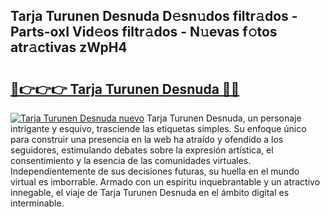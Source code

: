 ## Tarja Turunen Desnuda D𝚎sn𝚞dos filtr𝚊dos - Parts-oxI Vid𝚎os filtr𝚊dos - N𝚞evas f𝚘tos atr𝚊ctivas zWpH4

# <h2><a href="http://mb3w8p.tromn.icu/?c=Tarja+Turunen+Desnuda">🔗👉👉👉 Tarja Turunen Desnuda 🔗🔗</a></h2>

[![Tarja Turunen Desnuda nuevo](https://i.imgur.com/pEAQMta.gif)](http://mb3w8p.tromn.icu/?c=Tarja+Turunen+Desnuda)
Tarja Turunen Desnuda, un personaje intrigante y esquivo, trasciende las etiquetas simples. Su enfoque único para construir una presencia en la web ha atraído y ofendido a los seguidores, estimulando debates sobre la expresión artística, el consentimiento y la esencia de las comunidades virtuales. Independientemente de sus decisiones futuras, su huella en el mundo virtual es imborrable. Armado con un espíritu inquebrantable y un atractivo innegable, el viaje de Tarja Turunen Desnuda en el ámbito digital es interminable.
